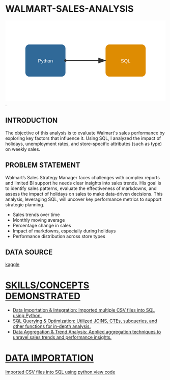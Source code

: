 # WALMART-SALES-ANALYSIS
![data-flow-animated.svg](https://github.com/giftekpen/WALMART-SALES-ANALYSIS/blob/main/data-flow-animated.svg).
## INTRODUCTION
The objective of this analysis is to evaluate Walmart's sales performance by exploring key factors that influence it. Using SQL, I analyzed the impact of holidays, unemployment rates, and store-specific attributes (such as type) on weekly sales.
## PROBLEM STATEMENT
Walmart’s Sales Strategy Manager faces challenges with complex reports and limited BI support he needs clear insights into sales trends. His goal is to identify sales patterns, evaluate the effectiveness of markdowns, and assess the impact of holidays on sales to make data-driven decisions. This analysis, leveraging SQL, will uncover key performance metrics to support strategic planning.
- Sales trends over time
- Monthly moving average
- Percentage change in sales
- Impact of markdowns, especially during holidays
- Performance distribution across store types
## DATA SOURCE
<a href="https://www.kaggle.com/datasets/gustavoserafim/walmart-recruiting-store-sales-forecasting-gsr">kaggle
# SKILLS/CONCEPTS DEMONSTRATED
- Data Importation & Integration: Imported multiple CSV files into SQL using Python.
- SQL Querying & Optimization: Utilized JOINS, CTEs, subqueries, and other functions for in-depth analysis.
- Data Aggregation & Trend Analysis: Applied aggregation techniques to unravel sales trends and performance insights.
# DATA IMPORTATION
Imported CSV files into SQL using python.<a href="https://github.com/giftekpen/WALMART-SALES-ANALYSIS/blob/main/Csv%20import%20to%20sql.ipynb">view code
